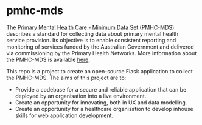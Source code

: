 # pmhc-mds
The [Primary Mental Health Care - Minimum Data Set (PMHC-MDS)](https://docs.pmhc-mds.com/) describes a standard for collecting data about primary mental health service provision. Its objective is to enable consistent reporting and monitoring of services funded by the Australian Government and delivered via commissioning by the Primary Health Networks. More information about the PMHC-MDS is available [here](https://pmhc-mds.com/).

This repo is a project to create an open-source Flask application to collect the PMHC-MDS. The aims of this project are to:

* Provide a codebase for a secure and reliable application that can be deployed by an organisation into a live environment.
* Create an opportunity for innovating, both in UX and data modelling. 
* Create an opportunity for a healthcare organisation to develop inhouse skills for web application development. 





